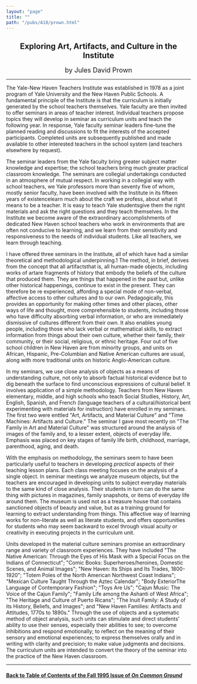 ```yaml
---
layout: "page"
title: ""
path: "/pubs/A18/prown.html"
---
```

<main>
<center><h2>
Exploring Art, Artifacts, and Culture in the Institute</h2>
<font size="+1">by Jules David Prown</font>
</center><hr/>
The Yale-New Haven Teachers Institute was established in 1978 as a  joint
program of Yale University and the New Haven Public Schools.  A
fundamental principle of the Institute is that the curriculum is
initially generated by the school teachers themselves. Yale faculty  are
then invited to offer seminars in areas of teacher interest.  Individual
teachers propose topics they will develop in seminar as  curriculum units
and teach the following year. In response, Yale  faculty seminar leaders
fine-tune the planned reading and  discussions to fit the interests of the
accepted participants.  Completed units are subsequently published and
made available to  other interested teachers in the school system (and
teachers  elsewhere by request).
<p>
The seminar leaders from the Yale faculty bring greater subject  matter
knowledge and expertise; the school teachers bring much  greater practical
classroom knowledge. The seminars are collegial  undertakings conducted in
an atmosphere of mutual respect. In  working in a collegial way with
school teachers, we Yale professors­ more than seventy five of whom,
mostly senior faculty, have been  involved with the Institute in its
fifteen years of existence­learn  much about the craft we profess,
about what it means to be a  teacher. It is easy to teach Yale
students­give them the right  materials and ask the right questions
and they teach themselves. In  the Institute we become aware of the
extraordinary  accomplishments of dedicated New Haven school teachers who
work  in environments that are often not conducive to learning, and we
learn from their sensitivity and responsiveness to the needs of
individual students. Like all teachers, we learn through teaching.
</p><p>
I have offered three seminars in the Institute, all of which have had  a
similar theoretical and methodological underpinning.1 The method,  in
brief, derives from the concept that all artifacts­that is, all
human-made objects, including works of art­are fragments of  history
that embody the beliefs of the culture that produced them.  They are
things that happened in the past but, unlike other historical  happenings,
continue to exist in the present. They can therefore be  re experienced,
affording a special mode of non-verbal, affective  access to other
cultures and to our  own. Pedagogically, this provides  an opportunity for
making other times and other places, other ways  of life and thought, more
comprehensible to students, including those  who have difficulty absorbing
verbal information, or who are  immediately dismissive of cultures
different from their own. It also  enables young people, including those
who lack verbal or  mathematical skills, to extract information from
things about their  own culture, whether their family, their community, or
their social,  religious, or ethnic heritage. Four out of five school
children in New  Haven are from minority groups, and units on African,
Hispanic,  Pre-Columbian and Native American cultures are usual, along
with  more traditional units on historic Anglo-American culture.
</p><p>
In my seminars, we use close analysis of objects as a means of
understanding culture, not only to absorb factual historical evidence  but
to dig beneath the surface to find unconscious expressions of  cultural
belief. It involves application of a simple methodology.  Teachers from
New Haven elementary, middle, and high schools who  teach Social Studies,
History, Art, English, Spanish, and French  (language teachers of a
cultural/historical bent experimenting with  materials for instruction)
have enrolled in my seminars. The first two  were enttled "Art, Artifacts,
and Material Culture" and "Time  Machines: Artifacts and Culture." The
seminar I gave most recently  on "The Family in Art and Material Culture"
was structured around  the analysis of images of the family and, to a
lesser extent, objects of  everyday life. Emphasis was placed on key
stages of family life­ birth, childhood, marriage, parenthood, aging,
and death.
</p><p>
With the emphasis on methodology, the seminars seem to have been
particularly useful to teachers in developing <i>practical</i> aspects of
their  teaching lesson plans. Each class meeting focuses on the analysis
of a  single object. In seminar meetings we analyze museum objects, but
the teachers are encouraged in developing units to subject everyday
materials to the same kind of close analysis. Their students in turn  can
do the same thing with pictures in magazines, family snapshots,  or items
of everyday life around them. The museum is used not as a  treasure house
that contains sanctioned objects of beauty and value,  but as a training
ground for learning to extract understanding from  things. This affective
way of learning works for non-literate as well  as literate students, and
offers opportunities for students who may  seem backward to excel through
visual acuity or creativity in  executing projects in the curriculum unit.
</p><p>
Units developed in the material culture seminars promise an  extraordinary
range and variety of classroom experiences.  They  have included "The
Native American:  Through the Eyes of His Mask  with a Special Focus on
the Indians of Connecticut"; "Comic Books:   Superheroes/heroines,
Domestic Scenes, and Animal Images"; "New  Haven:  Its Ships and Its
Trades, 1800-1920"; "Totem Poles of the  North American Northwest Coast
Indians"; "Mexican Culture Taught  Through the Aztec Calendar"; "Body
Exterior­The Language of  Contemporary Fashion"; "Toys Are Us";
"Cajun Music:  The Voice of  the Cajun Family"; "Family Life among the
Ashanti of West Africa";  "The Heritage and Culture of Puerto Ricans";
"The Inuit Family:  A  Study of its History, Beliefs, and Images"; and
"New Haven Families:   Artifacts and Attitudes, 1770s to 1890s." Through
the use of objects  and a systematic method of object analysis, such units
can stimulate  and direct students' ability to use their senses,
especially their  abilities to see; to overcome inhibitions and respond
emotionally; to  reflect on the meaning of their sensory and emotional
experiences; to  express themselves orally and in writing with clarity and
precision;  to make value judgments and decisions. The curriculum units
are  intended to convert the theory of the seminar into the practice of
the  New Haven classroom.
</p><hr/>
<h4><a href="/pubs/A18/">Back to
Table of Contents of the Fall 1995 Issue of <i>On Common
Ground</i></a>
</h4>
</main>
